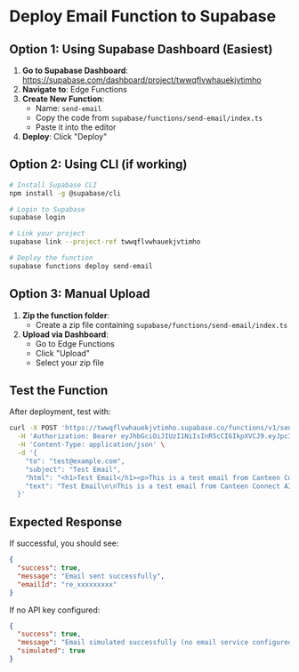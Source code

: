 # Deploy Email Function to Supabase

## Option 1: Using Supabase Dashboard (Easiest)

1. **Go to Supabase Dashboard**: https://supabase.com/dashboard/project/twwqflvwhauekjvtimho
2. **Navigate to**: Edge Functions
3. **Create New Function**:
   - Name: `send-email`
   - Copy the code from `supabase/functions/send-email/index.ts`
   - Paste it into the editor
4. **Deploy**: Click "Deploy"

## Option 2: Using CLI (if working)

```bash
# Install Supabase CLI
npm install -g @supabase/cli

# Login to Supabase
supabase login

# Link your project
supabase link --project-ref twwqflvwhauekjvtimho

# Deploy the function
supabase functions deploy send-email
```

## Option 3: Manual Upload

1. **Zip the function folder**:
   - Create a zip file containing `supabase/functions/send-email/index.ts`
2. **Upload via Dashboard**:
   - Go to Edge Functions
   - Click "Upload"
   - Select your zip file

## Test the Function

After deployment, test with:

```bash
curl -X POST 'https://twwqflvwhauekjvtimho.supabase.co/functions/v1/send-email' \
  -H 'Authorization: Bearer eyJhbGciOiJIUzI1NiIsInR5cCI6IkpXVCJ9.eyJpc3MiOiJzdXBhYmFzZSIsInJlZiI6InR3d3FmbHZ3aGF1ZWtqdnRpbWhvIiwicm9sZSI6ImFub24iLCJpYXQiOjE3NTY5OTQxMzcsImV4cCI6MjA3MjU3MDEzN30.udgL0Y_5pRggBjAu6st8x-xguyACQvcnYTOvcCKLUvQ' \
  -H 'Content-Type: application/json' \
  -d '{
    "to": "test@example.com",
    "subject": "Test Email",
    "html": "<h1>Test Email</h1><p>This is a test email from Canteen Connect AI!</p>",
    "text": "Test Email\n\nThis is a test email from Canteen Connect AI!"
  }'
```

## Expected Response

If successful, you should see:
```json
{
  "success": true,
  "message": "Email sent successfully",
  "emailId": "re_xxxxxxxxx"
}
```

If no API key configured:
```json
{
  "success": true,
  "message": "Email simulated successfully (no email service configured)",
  "simulated": true
}
```
